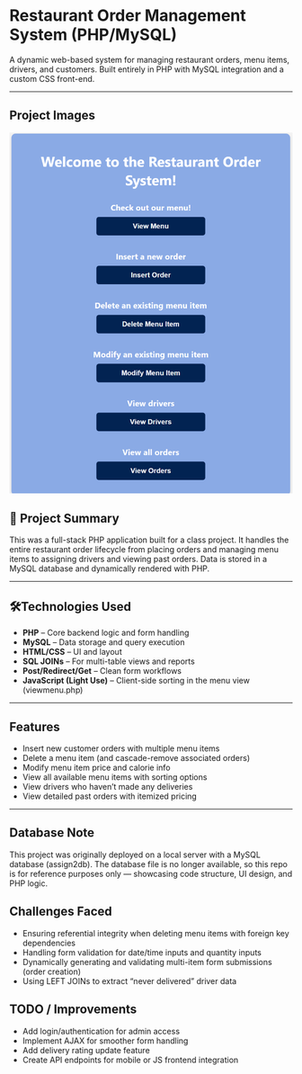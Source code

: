 # Restaurant Order Management System (PHP/MySQL)

A dynamic web-based system for managing restaurant orders, menu items, drivers, and customers. Built entirely in PHP with MySQL integration and a custom CSS front-end.

---

## Project Images
![Menu image](menuWorkEx.png)

## 🎯 Project Summary

This was a full-stack PHP application built for a class project. It handles the entire restaurant order lifecycle from placing orders and managing menu items to assigning drivers and viewing past orders. Data is stored in a MySQL database and dynamically rendered with PHP.

---

## 🛠Technologies Used

- **PHP** – Core backend logic and form handling  
- **MySQL** – Data storage and query execution  
- **HTML/CSS** – UI and layout  
- **SQL JOINs** – For multi-table views and reports  
- **Post/Redirect/Get** – Clean form workflows
- **JavaScript (Light Use)** – Client-side sorting in the menu view (viewmenu.php)

---

## Features

- Insert new customer orders with multiple menu items  
- Delete a menu item (and cascade-remove associated orders)  
- Modify menu item price and calorie info  
- View all available menu items with sorting options  
- View drivers who haven’t made any deliveries  
- View detailed past orders with itemized pricing

---

## Database Note
This project was originally deployed on a local server with a MySQL database (assign2db). The database file is no longer available, so this repo is for reference purposes only — showcasing code structure, UI design, and PHP logic.

## Challenges Faced
- Ensuring referential integrity when deleting menu items with foreign key dependencies
- Handling form validation for date/time inputs and quantity inputs
- Dynamically generating and validating multi-item form submissions (order creation)
- Using LEFT JOINs to extract “never delivered” driver data


## TODO / Improvements
- Add login/authentication for admin access
- Implement AJAX for smoother form handling
- Add delivery rating update feature
- Create API endpoints for mobile or JS frontend integration
